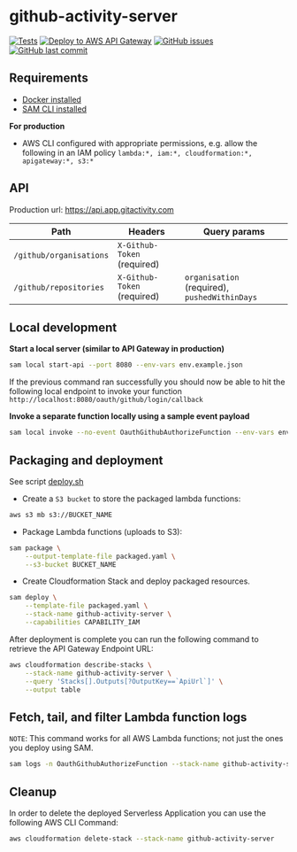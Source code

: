 # github-activity-server

[![Tests](https://github.com/Dasmicrobot/github-activity-server/actions/workflows/test.yml/badge.svg?branch=master)](https://github.com/Dasmicrobot/github-activity-server/actions/workflows/test.yml)
[![Deploy to AWS API Gateway](https://github.com/Dasmicrobot/github-activity-server/actions/workflows/deploy.yml/badge.svg?branch=master)](https://github.com/Dasmicrobot/github-activity-server/actions/workflows/deploy.yml)
[![GitHub issues](https://img.shields.io/github/issues/Dasmicrobot/github-activity-server.svg)](https://github.com/Dasmicrobot/github-activity-server/issues)
[![GitHub last commit](https://img.shields.io/github/last-commit/Dasmicrobot/github-activity-server.svg)](https://github.com/Dasmicrobot/github-activity-server/commits/master)

## Requirements

* [Docker installed](https://www.docker.com/community-edition)
* [SAM CLI installed](https://docs.aws.amazon.com/serverless-application-model/latest/developerguide/serverless-sam-cli-install.html)

**For production**
* AWS CLI configured with appropriate permissions, 
  e.g. allow the following in an IAM policy 
  `lambda:*, iam:*, cloudformation:*, apigateway:*, s3:*`

## API

Production url: https://api.app.gitactivity.com

| Path | Headers | Query params |
| ---- | ------- | ------------ |
| `/github/organisations` | `X-Github-Token` (required) | |
| `/github/repositories` | `X-Github-Token` (required) | `organisation` (required), `pushedWithinDays` |

## Local development

**Start a local server (similar to API Gateway in production)**

```bash
sam local start-api --port 8080 --env-vars env.example.json
```

If the previous command ran successfully you should now be able to hit the following 
local endpoint to invoke your function `http://localhost:8080/oauth/github/login/callback`

**Invoke a separate function locally using a sample event payload**

```bash
sam local invoke --no-event OauthGithubAuthorizeFunction --env-vars env.example.json
```

## Packaging and deployment

See script [deploy.sh](./deploy.sh)

- Create a `S3 bucket` to store the packaged lambda functions:
```bash
aws s3 mb s3://BUCKET_NAME
```
- Package Lambda functions (uploads to S3):
```bash
sam package \
    --output-template-file packaged.yaml \
    --s3-bucket BUCKET_NAME
```
- Create Cloudformation Stack and deploy packaged resources.
```bash
sam deploy \
    --template-file packaged.yaml \
    --stack-name github-activity-server \
    --capabilities CAPABILITY_IAM
```

After deployment is complete you can run the following command to retrieve the API Gateway Endpoint URL:
```bash
aws cloudformation describe-stacks \
    --stack-name github-activity-server \
    --query 'Stacks[].Outputs[?OutputKey==`ApiUrl`]' \
    --output table
``` 

## Fetch, tail, and filter Lambda function logs

`NOTE`: This command works for all AWS Lambda functions; not just the ones you deploy using SAM.

```bash
sam logs -n OauthGithubAuthorizeFunction --stack-name github-activity-server --tail
```

## Cleanup

In order to delete the deployed Serverless Application you can use the following AWS CLI Command:

```bash
aws cloudformation delete-stack --stack-name github-activity-server
```
